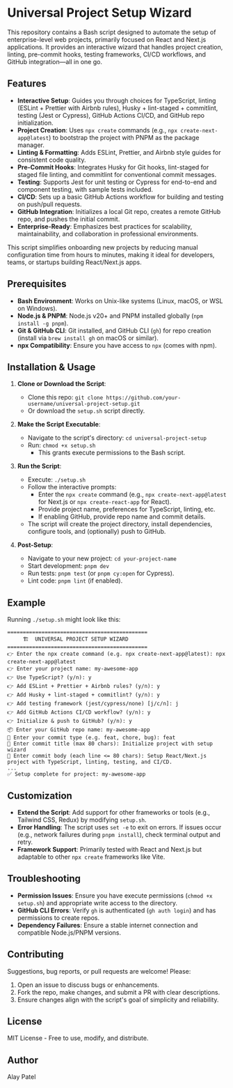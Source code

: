 # Universal Project Setup Wizard

This repository contains a Bash script designed to automate the setup of enterprise-level web projects, primarily focused on React and Next.js applications. It provides an interactive wizard that handles project creation, linting, pre-commit hooks, testing frameworks, CI/CD workflows, and GitHub integration—all in one go.

## Features
- **Interactive Setup**: Guides you through choices for TypeScript, linting (ESLint + Prettier with Airbnb rules), Husky + lint-staged + commitlint, testing (Jest or Cypress), GitHub Actions CI/CD, and GitHub repo initialization.
- **Project Creation**: Uses `npx create` commands (e.g., `npx create-next-app@latest`) to bootstrap the project with PNPM as the package manager.
- **Linting & Formatting**: Adds ESLint, Prettier, and Airbnb style guides for consistent code quality.
- **Pre-Commit Hooks**: Integrates Husky for Git hooks, lint-staged for staged file linting, and commitlint for conventional commit messages.
- **Testing**: Supports Jest for unit testing or Cypress for end-to-end and component testing, with sample tests included.
- **CI/CD**: Sets up a basic GitHub Actions workflow for building and testing on push/pull requests.
- **GitHub Integration**: Initializes a local Git repo, creates a remote GitHub repo, and pushes the initial commit.
- **Enterprise-Ready**: Emphasizes best practices for scalability, maintainability, and collaboration in professional environments.

This script simplifies onboarding new projects by reducing manual configuration time from hours to minutes, making it ideal for developers, teams, or startups building React/Next.js apps.

## Prerequisites
- **Bash Environment**: Works on Unix-like systems (Linux, macOS, or WSL on Windows).
- **Node.js & PNPM**: Node.js v20+ and PNPM installed globally (`npm install -g pnpm`).
- **Git & GitHub CLI**: Git installed, and GitHub CLI (`gh`) for repo creation (install via `brew install gh` on macOS or similar).
- **npx Compatibility**: Ensure you have access to `npx` (comes with npm).

## Installation & Usage
1. **Clone or Download the Script**:
   - Clone this repo: `git clone https://github.com/your-username/universal-project-setup.git`
   - Or download the `setup.sh` script directly.

2. **Make the Script Executable**:
   - Navigate to the script's directory: `cd universal-project-setup`
   - Run: `chmod +x setup.sh`
     - This grants execute permissions to the Bash script.

3. **Run the Script**:
   - Execute: `./setup.sh`
   - Follow the interactive prompts:
     - Enter the `npx create` command (e.g., `npx create-next-app@latest` for Next.js or `npx create-react-app` for React).
     - Provide project name, preferences for TypeScript, linting, etc.
     - If enabling GitHub, provide repo name and commit details.
   - The script will create the project directory, install dependencies, configure tools, and (optionally) push to GitHub.

4. **Post-Setup**:
   - Navigate to your new project: `cd your-project-name`
   - Start development: `pnpm dev`
   - Run tests: `pnpm test` (or `pnpm cy:open` for Cypress).
   - Lint code: `pnpm lint` (if enabled).

## Example
Running `./setup.sh` might look like this:
```
=============================================
     🏗️  UNIVERSAL PROJECT SETUP WIZARD
=============================================
👉 Enter the npx create command (e.g. npx create-next-app@latest): npx create-next-app@latest
👉 Enter your project name: my-awesome-app
👉 Use TypeScript? (y/n): y
👉 Add ESLint + Prettier + Airbnb rules? (y/n): y
👉 Add Husky + lint-staged + commitlint? (y/n): y
👉 Add testing framework (jest/cypress/none) [j/c/n]: j
👉 Add GitHub Actions CI/CD workflow? (y/n): y
👉 Initialize & push to GitHub? (y/n): y
📦 Enter your GitHub repo name: my-awesome-app
📝 Enter your commit type (e.g. feat, chore, bug): feat
📝 Enter commit title (max 80 chars): Initialize project with setup wizard
📝 Enter commit body (each line <= 80 chars): Setup React/Next.js project with TypeScript, linting, testing, and CI/CD.
...
✅ Setup complete for project: my-awesome-app
```

## Customization
- **Extend the Script**: Add support for other frameworks or tools (e.g., Tailwind CSS, Redux) by modifying `setup.sh`.
- **Error Handling**: The script uses `set -e` to exit on errors. If issues occur (e.g., network failures during `pnpm install`), check terminal output and retry.
- **Framework Support**: Primarily tested with React and Next.js but adaptable to other `npx create` frameworks like Vite.

## Troubleshooting
- **Permission Issues**: Ensure you have execute permissions (`chmod +x setup.sh`) and appropriate write access to the directory.
- **GitHub CLI Errors**: Verify `gh` is authenticated (`gh auth login`) and has permissions to create repos.
- **Dependency Failures**: Ensure a stable internet connection and compatible Node.js/PNPM versions.

## Contributing
Suggestions, bug reports, or pull requests are welcome! Please:
1. Open an issue to discuss bugs or enhancements.
2. Fork the repo, make changes, and submit a PR with clear descriptions.
3. Ensure changes align with the script's goal of simplicity and reliability.

## License
MIT License - Free to use, modify, and distribute.

## Author
Alay Patel